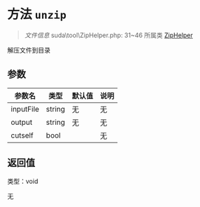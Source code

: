 # 方法 `unzip`

> *文件信息* suda\tool\ZipHelper.php: 31~46
> 所属类 [ZipHelper](../ZipHelper.md)


解压文件到目录


## 参数


| 参数名 | 类型 | 默认值 | 说明 |
|--------|-----|-------|-------|
| inputFile |  string | 无 | 无 |
| output |  string | 无 | 无 |
| cutself |  bool |  | 无 |



## 返回值

类型：void

无


